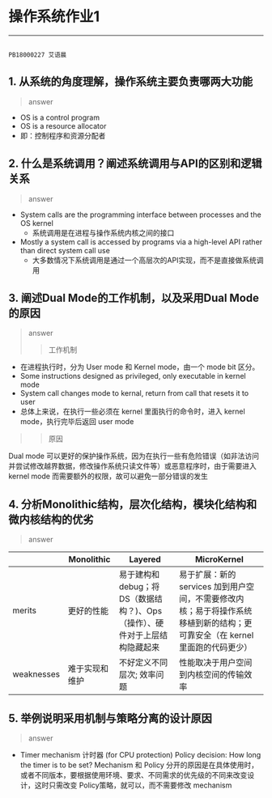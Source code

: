 # 操作系统作业1

---
                                                                                      PB18000227 艾语晨
## 1.	从系统的角度理解，操作系统主要负责哪两大功能

> answer

- OS is a control program
- OS is a resource allocator
- 即：控制程序和资源分配者

## 2.	什么是系统调用？阐述系统调用与API的区别和逻辑关系

> answer

- System calls are the programming interface between processes and the OS kernel
  - 系统调用是在进程与操作系统内核之间的接口
- Mostly a system call is accessed by programs via a high-level API rather than direct system call use
  - 大多数情况下系统调用是通过一个高层次的API实现，而不是直接做系统调用
  
## 3.	阐述Dual Mode的工作机制，以及采用Dual Mode的原因

> answer
>> 工作机制

- 在进程执行时，分为 User mode 和 Kernel mode，由一个 mode bit 区分。
- Some instructions designed as privileged, only executable in kernel mode
- System call changes mode to kernal, return from call that resets it to user
- 总体上来说，在执行一些必须在 kernel 里面执行的命令时，进入 kernel mode，执行完毕后返回 user mode
>> 原因

Dual mode 可以更好的保护操作系统，因为在执行一些有危险错误（如非法访问并尝试修改越界数据，修改操作系统只读文件等）或恶意程序时，由于需要进入 kernel mode 而需要额外的权限，故可以避免一部分错误的发生

## 4.	分析Monolithic结构，层次化结构，模块化结构和微内核结构的优劣

> answer

||Monolithic|Layered|MicroKernel|
|-|-|-|-|
|merits|更好的性能|易于建构和 debug；将 DS（数据结构？)、Ops（操作）、硬件对于上层结构隐藏起来|易于扩展：新的 services 加到用户空间，不需要修改内核；易于将操作系统移植到新的结构；更可靠安全（在 kernel 里面跑的代码更少）|
|weaknesses|难于实现和维护|不好定义不同层次; 效率问题|性能取决于用户空间到内核空间的传输效率|

## 5.	举例说明采用机制与策略分离的设计原因

> answer

- Timer mechanism 计时器 (for CPU protection)
Policy decision: How long the timer is to be set?
Mechanism 和 Policy 分开的原因是在具体使用时，或者不同版本，要根据使用环境、要求、不同需求的优先级的不同来改变设计，这时只需改变 Policy策略，就可以，而不需要修改 mechanism
